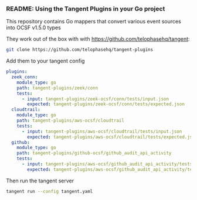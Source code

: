 ### README: Using the Tangent Plugins in your Go project

This repository contains Go mappers that convert various event sources into OCSF v1.5.0 types

They work out of the box with with https://github.com/telophasehq/tangent:

```sh
git clone https://github.com/telophasehq/tangent-plugins
```

Add them to your tangent config
```yaml
plugins:
  zeek_conn:
    module_type: go
    path: tangent-plugins/zeek/conn
    tests:
      - input: tangent-plugins/zeek-ocsf/conn/tests/input.json
        expected: tangent-plugins/zeek-ocsf/conn/tests/expected.json
  cloudtrail:
    module_type: go
    path: tangent-plugins/aws-ocsf/cloudtrail
    tests:
      - input: tangent-plugins/aws-ocsf/cloudtrail/tests/input.json
        expected: tangent-plugins/aws-ocsf/cloudtrail/tests/expected.json
  github:
    module_type: go
    path: tangent-plugins/github-ocsf/github_audit_api_activity
    tests:
      - input: tangent-plugins/aws-ocsf/github_audit_api_activity/tests/input.json
        expected: tangent-plugins/aws-ocsf/github_audit_api_activity/tests/expected.json
```

Then run the tangent server
```sh
tangent run --config tangent.yaml
```
  
